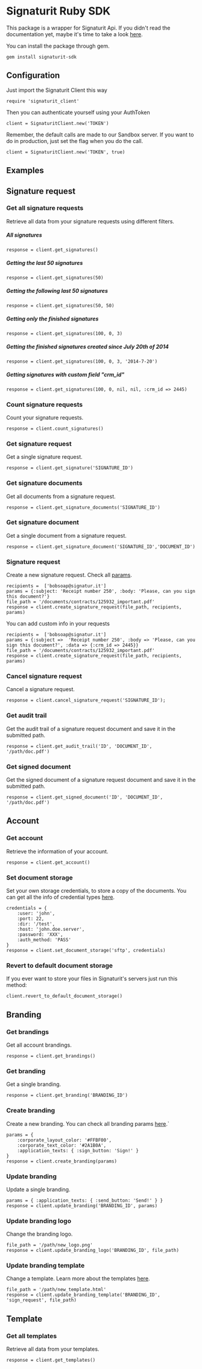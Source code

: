 Signaturit Ruby SDK
===================

This package is a wrapper for Signaturit Api. If you didn't read the documentation yet, maybe it's time to take a look [here](http://docs.signaturit.com/).

You can install the package through gem.

```
gem install signaturit-sdk
```

Configuration
-------------

Just import the Signaturit Client this way

```
require 'signaturit_client'
```

Then you can authenticate yourself using your AuthToken

```
client = SignaturitClient.new('TOKEN')
```

Remember, the default calls are made to our Sandbox server. If you want to do in production, just set the flag when you do the call.

```
client = SignaturitClient.new('TOKEN', true)
```

Examples
--------

## Signature request

### Get all signature requests

Retrieve all data from your signature requests using different filters.

##### All signatures

```
response = client.get_signatures()
```

##### Getting the last 50 signatures

```
response = client.get_signatures(50)
```

##### Getting the following last 50 signatures

```
response = client.get_signatures(50, 50)
```

##### Getting only the finished signatures 

```
response = client.get_signatures(100, 0, 3)
```

##### Getting the finished signatures created since July 20th of 2014

```
response = client.get_signatures(100, 0, 3, '2014-7-20')
```

##### Getting signatures with custom field "crm_id"

```
response = client.get_signatures(100, 0, nil, nil, :crm_id => 2445)
```

### Count signature requests

Count your signature requests.

```
response = client.count_signatures()
```

### Get signature request

Get a single signature request.

```
response = client.get_signature('SIGNATURE_ID')
```

### Get signature documents

Get all documents from a signature request.

```
response = client.get_signature_documents('SIGNATURE_ID')
```

### Get signature document

Get a single document from a signature request.

```
response = client.get_signature_document('SIGNATURE_ID','DOCUMENT_ID')
```

### Signature request

Create a new signature request. Check all [params](http://docs.signaturit.com/api/#sign_create_sign).

```
recipients =  ['bobsoap@signatur.it']
params = {:subject: 'Receipt number 250', :body: 'Please, can you sign this document?'}
file_path = '/documents/contracts/125932_important.pdf'
response = client.create_signature_request(file_path, recipients, params)
```

You can add custom info in your requests

```
recipients =  ['bobsoap@signatur.it']
params = {:subject =>  'Receipt number 250', :body => 'Please, can you sign this document?', :data => {:crm_id => 2445}}
file_path = '/documents/contracts/125932_important.pdf'
response = client.create_signature_request(file_path, recipients, params)
```

### Cancel signature request

Cancel a signature request.

```
response = client.cancel_signature_request('SIGNATURE_ID');
```

### Get audit trail

Get the audit trail of a signature request document and save it in the submitted path.

```
response = client.get_audit_trail('ID', 'DOCUMENT_ID', '/path/doc.pdf')
```

### Get signed document

Get the signed document of a signature request document and save it in the submitted path.

```
response = client.get_signed_document('ID', 'DOCUMENT_ID', '/path/doc.pdf')
```

## Account

### Get account

Retrieve the information of your account.

```
response = client.get_account()
```

### Set document storage

Set your own storage credentials, to store a copy of the documents. You can get all the info of credential types [here](http://docs.signaturit.com/api/#account_set_credentials).

```
credentials = {
    :user: 'john',
    :port: 22,
    :dir: '/test',
    :host: 'john.doe.server',
    :password: 'XXX',
    :auth_method: 'PASS'
}
response = client.set_document_storage('sftp', credentials)
```

### Revert to default document storage

If you ever want to store your files in Signaturit's servers just run this method:

```
client.revert_to_default_document_storage()
```

## Branding

### Get brandings

Get all account brandings.

```
response = client.get_brandings()
```

### Get branding

Get a single branding.

```
response = client.get_branding('BRANDING_ID')
```

### Create branding

Create a new branding. You can check all branding params [here](http://docs.signaturit.com/api/#set_branding).`

```
params = {
    :corporate_layout_color: '#FFBF00',
    :corporate_text_color: '#2A1B0A',
    :application_texts: { :sign_button: 'Sign!' }
}
response = client.create_branding(params)
```

### Update branding

Update a single branding.

```
params = { :application_texts: { :send_button: 'Send!' } }
response = client.update_branding('BRANDING_ID', params)
```

### Update branding logo

Change the branding logo.

```
file_path = '/path/new_logo.png'
response = client.update_branding_logo('BRANDING_ID', file_path)
```

### Update branding template

Change a template. Learn more about the templates [here](http://docs.signaturit.com/api/#put_template_branding).

```
file_path = '/path/new_template.html'
response = client.update_branding_template('BRANDING_ID', 'sign_request', file_path)
```

## Template

### Get all templates

Retrieve all data from your templates.

```
response = client.get_templates()
```
